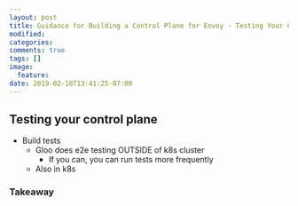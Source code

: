 ```yaml
---
layout: post
title: Guidance for Building a Control Plane for Envoy - Testing Your Control Plane
modified:
categories: 
comments: true
tags: []
image:
  feature:
date: 2019-02-18T13:41:25-07:00
---
```


## Testing your control plane

* Build tests
    * Gloo does e2e testing OUTSIDE of k8s cluster
        * If you can, you can run tests more frequently
    * Also in k8s

### Takeaway